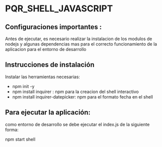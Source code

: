 # PQR_SHELL_JAVASCRIPT

## Configuraciones importantes :

Antes de ejecutar, es necesario realizar la instalacion de los modulos de nodejs y algunas dependencias mas para el correcto funcionamiento de la aplicacion para el entorno de desarrollo

## Instrucciones de instalación

Instalar las herramientas necesarias:

- npm init -y
- npm install inquirer : npm para la creacion del shell interactivo
- npm install inquirer-datepicker: npm para el formato fecha en el shell

## Para ejecutar la aplicación:

como entorno de desarrollo se debe ejecutar el index.js de la siguiente forma:

npm start shell


